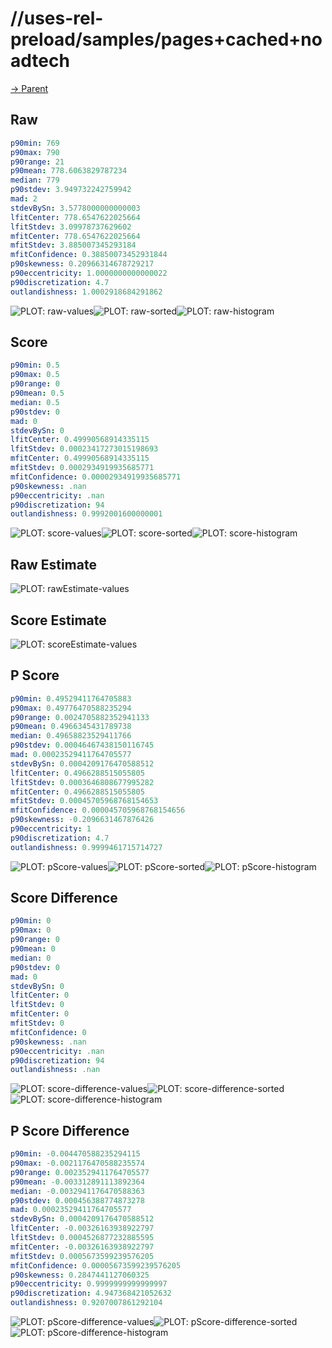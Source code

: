 
# //uses-rel-preload/samples/pages+cached+noadtech

[→ Parent](../..)


## Raw


```yaml
p90min: 769
p90max: 790
p90range: 21
p90mean: 778.6063829787234
median: 779
p90stdev: 3.949732242759942
mad: 2
stdevBySn: 3.5778000000000003
lfitCenter: 778.6547622025664
lfitStdev: 3.09978737629602
mfitCenter: 778.6547622025664
mfitStdev: 3.885007345293184
mfitConfidence: 0.38850073452931844
p90skewness: 0.20966314678729217
p90eccentricity: 1.0000000000000022
p90discretization: 4.7
outlandishness: 1.0002918684291862

```

![PLOT: raw-values](./raw/values.svg)![PLOT: raw-sorted](./raw/sorted.svg)![PLOT: raw-histogram](./raw/histogram.svg)
## Score


```yaml
p90min: 0.5
p90max: 0.5
p90range: 0
p90mean: 0.5
median: 0.5
p90stdev: 0
mad: 0
stdevBySn: 0
lfitCenter: 0.49990568914335115
lfitStdev: 0.00023417273015198693
mfitCenter: 0.49990568914335115
mfitStdev: 0.0002934919935685771
mfitConfidence: 0.00002934919935685771
p90skewness: .nan
p90eccentricity: .nan
p90discretization: 94
outlandishness: 0.9992001600000001

```

![PLOT: score-values](./score/values.svg)![PLOT: score-sorted](./score/sorted.svg)![PLOT: score-histogram](./score/histogram.svg)
## Raw Estimate

![PLOT: rawEstimate-values](./rawEstimate/values.svg)
## Score Estimate

![PLOT: scoreEstimate-values](./scoreEstimate/values.svg)
## P Score


```yaml
p90min: 0.49529411764705883
p90max: 0.49776470588235294
p90range: 0.0024705882352941133
p90mean: 0.4966345431789738
median: 0.49658823529411766
p90stdev: 0.00046467438150116745
mad: 0.00023529411764705577
stdevBySn: 0.0004209176470588512
lfitCenter: 0.4966288515055805
lfitStdev: 0.0003646808677995282
mfitCenter: 0.4966288515055805
mfitStdev: 0.00045705968768154653
mfitConfidence: 0.000045705968768154656
p90skewness: -0.2096631467876426
p90eccentricity: 1
p90discretization: 4.7
outlandishness: 0.9999461715714727

```

![PLOT: pScore-values](./pScore/values.svg)![PLOT: pScore-sorted](./pScore/sorted.svg)![PLOT: pScore-histogram](./pScore/histogram.svg)
## Score Difference


```yaml
p90min: 0
p90max: 0
p90range: 0
p90mean: 0
median: 0
p90stdev: 0
mad: 0
stdevBySn: 0
lfitCenter: 0
lfitStdev: 0
mfitCenter: 0
mfitStdev: 0
mfitConfidence: 0
p90skewness: .nan
p90eccentricity: .nan
p90discretization: 94
outlandishness: .nan

```

![PLOT: score-difference-values](./score-difference/values.svg)![PLOT: score-difference-sorted](./score-difference/sorted.svg)![PLOT: score-difference-histogram](./score-difference/histogram.svg)
## P Score Difference


```yaml
p90min: -0.004470588235294115
p90max: -0.0021176470588235574
p90range: 0.0023529411764705577
p90mean: -0.003312891113892364
median: -0.0032941176470588363
p90stdev: 0.000456388774873278
mad: 0.00023529411764705577
stdevBySn: 0.0004209176470588512
lfitCenter: -0.00326163938922797
lfitStdev: 0.0004526877232885595
mfitCenter: -0.00326163938922797
mfitStdev: 0.0005673599239576205
mfitConfidence: 0.00005673599239576205
p90skewness: 0.2847441127060325
p90eccentricity: 0.9999999999999997
p90discretization: 4.947368421052632
outlandishness: 0.9207007861292104

```

![PLOT: pScore-difference-values](./pScore-difference/values.svg)![PLOT: pScore-difference-sorted](./pScore-difference/sorted.svg)![PLOT: pScore-difference-histogram](./pScore-difference/histogram.svg)